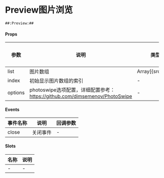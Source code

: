 # Preview图片浏览  

```
##:Preview:##
```

#### Props
| 参数      | 说明    | 类型      | 可选值       | 默认值   |
|---------- |-------- |---------- |------------- |--------- |
| list     |  图片数组  | Array[{src,w,h}]  |   -       |    -    |
| index     | 初始显示图片数组的索引   | -  |   -       |    -    |
| options     | photoswipe选项配置，详细配置参考：https://github.com/dimsemenov/PhotoSwipe   | -  |   -       |    -    |

#### Events
| 事件名称 | 说明 | 回调参数 |
|---------|--------|---------|
| close | 关闭事件 | - |

#### Slots
| 名称 | 说明 | 
|---------|--------|
| - | - |
